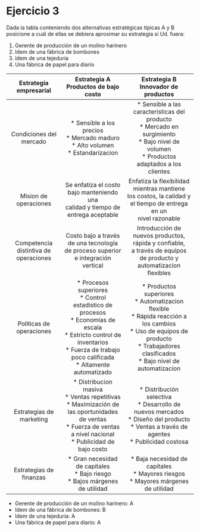 # Ejercicio 3
Dada la tabla conteniendo dos alternativas estratégicas típicas A y B posicione a cuál de ellas se
debiera aproximar su estrategia si Ud. fuera:
1. Gerente de producción de un molino harinero
2. Idem de una fábrica de bombones
3. Idem de una tejeduría
4. Una fábrica de papel para diario

|         Estrategia empresarial        |                                                                            Estrategia A<br>Productos de bajo costo                                                                           |                                                                          Estrategia B<br>Innovador de productos                                                                         |
|:-------------------------------------:|:--------------------------------------------------------------------------------------------------------------------------------------------------------------------------------------------:|:---------------------------------------------------------------------------------------------------------------------------------------------------------------------------------------:|
| Condiciones del mercado               | * Sensible a los precios<br>* Mercado maduro<br>* Alto volumen<br>* Estandarizacion                                                                                                          | * Sensible a las caracteristicas del producto<br>* Mercado en surgimiento<br>* Bajo nivel de volumen<br>* Productos adaptados a los clientes                                            |
| Mision de operaciones                 | Se enfatiza el costo bajo manteniendo una<br> calidad y tiempo de entrega aceptable                                                                                                          | Enfatiza la flexibilidad mientras mantiene<br>los costos, la calidad y el tiempo de entrega en un<br>nivel razonable                                                                    |
| Competencia distintiva de operaciones | Costo bajo a través de una tecnología<br>de proceso superior e integración vertical                                                                                                          | Introducción de nuevos productos, rápida y confiable,<br>a través de equipos de producto y automatizacion flexibles                                                                     |
| Politicas de operaciones              | * Procesos superiores<br>* Control estadistico de procesos<br>* Economías de escala<br>* Estricto control de inventarios<br>* Fuerza de trabajo poco calificada<br>* Altamente automatizado  | * Productos superiores<br>* Automatizacion flexible<br>* Rápida reacción a los cambios<br>* Uso de equipos de producto<br>* Trabajadores clasificados<br>* Bajo nivel de automatizacion |
| Estrategias de marketing              | * Distribucion masiva<br>* Ventas repetitivas<br>* Maximización de las oportunidades<br> de ventas<br>* Fuerza de ventas a nivel nacional<br>* Publicidad de bajo costo                      | * Distribución selectiva<br>* Desarrollo de nuevos mercados<br>* Diseño del producto<br>* Ventas a través de agentes<br>* Publicidad costosa                                            |
| Estrategias de finanzas               | * Gran necesidad de capitales<br>* Bajo riesgo<br>* Bajos márgenes de utilidad                                                                                                               | * Baja necesidad de capitales<br>* Mayores riesgos<br>* Mayores márgenes de utilidad                                                                                                    |

* Gerente de producción de un molino harinero: A
* Idem de una fábrica de bombones: B
* Idem de una tejeduría: A
* Una fábrica de papel para diario: A
